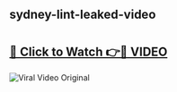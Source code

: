 ## sydney-lint-leaked-video 

# <h2><a href="http://freeplayer.one?title=sydney-lint-leaked-video&ref=21J">🔗 Click to Watch 👉🔴 VIDEO</a></h2>

<a href="http://freeplayer.one?title=sydney-lint-leaked-video&ref=21J" rel="nofollow" data-target="animated-image.originalLink"><img src="https://i.ibb.co.com/xMMVF88/686577567.gif" alt="Viral Video Original" style="max-width: 100%; display: inline-block;" data-target="animated-image.originalImage"></a>

